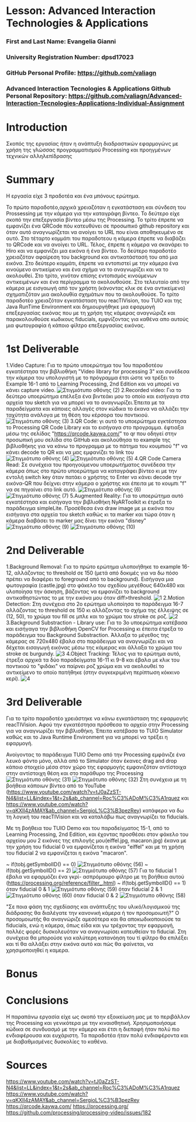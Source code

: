 # Lesson: Advanced Interaction Technologies & Applications

### First and Last Name: Evangelia Gianni
### University Registration Number: dpsd17023
### GitHub Personal Profile: https://github.com/valiagn
### Advanced Interaction Tecnologies & Applications Github Personal Repository: https://github.com/valiagn/Advanced-Interaction-Tecnologies-Applications-Individual-Assignment

# Introduction
Σκοπός της εργασίας ήταν η ανάπτυξη διαδραστικών εφαρμογώνς με χρήση της γλώσσας προγραμματισμού Processing και προηγμένων τεχνικών αλληλεπίδρασης
# Summary
Η εργασία είχε 3 πραδοτέα και ένα μπόνους ερώτημα.

Το πρώτο παραδοτέο,αρχικά χρειαζόταν η εγκατάσταση και σύνδεση του Prossessing με την κάμερα για την καταγράφη βίντεο. Το δεύτερο είχε σκοπό την επεξεργασία βίντεο μέσω της Processing. Το τρίτο έπρεπε να εμφανίζει ένα QRCode πόυ κατευθύνει σε προσωπικό github repository και όταν αυτό αναγνωρίζεται να ανοίγει το URL που είναι αποθηκευμένο σε αυτό. Στο τέταρτο κομμάτι του παραδοτεου η κάμερα έπρεπε να διαβάζει το QRCode και να ανοίγει το URL. Τέλος, έπρεπε η κάμερα να σκανάρει το Hiro και να εμφανίζει μια εικόνα ή ένα βίντεο.
Το δεύτερο παραδοτέο χρειαζόταν αφαίρεση του background και αντικατάστασή του από μια εικόνα. Στο δεύτερο κομμάτι, έπρεπε να εντοπιστεί με την κάμερα ένα κινούμενο αντικείμενο και ένα σχήμα να το αναγνωρίζει και να το ακολουθεί. Στο τρίτο, γινόταν επίσης εντοπισμός κινούμενων αντικειμένων και ένα περίγραμμα το ακολουθούσε. Στο τελευταίο από την κάμερα με εισγαωγή από τον χρήστη (κάνοντας κλικ σε ένα αντικείμενο) σχηματιζόταν μια ακολουθία σχημάτων που το ακολουθούσε.
Το τρίτο παραδοτέο χρειαζόταν εγκατάσταση του reacTIVision, του TUIO και της Java RunTime Environment και δημιουργήθηκε μια εφαρμογή επεξεργασίας εικόνας που με τη χρήση της κάμερας αναγνώριζε και παρακολουθούσε κωδικους fiducials, εμφνίζοντας για καθένα απο αυτούς μια φωτογραφία ή κάποιο φίλτρο επεξεργασίας εικόνας.

# 1st Deliverable

1.Video Capture: Για το πρώτο υποερώτημα του 1ου παραδοτέου εγκατέστησα την βιβλιοθήκη "Video library for processing 3" και συνέδεσα την κάμερα του υπολογιστή με το πρόγραμμα έτσι ώστε να τρέξει το Example 16-1 από το Learning Processing, 2nd Edition και να μπορεί να κάνει capture video.
![Στιγμιότυπο οθόνης (2)](https://user-images.githubusercontent.com/93785609/199462627-78ec42a7-ea60-4ad4-b2fb-81fd6fe05320.png)
2.Recorded video: Για το δεύτερο υποερώτημα επέλεξα ένα βιντεάκι μου το οποίο και εισήγαγα στα αρχεία του sketch για να μπορεί να το αναγνωρίζει.Έπειτα με τα παραδείγματα και κάποιες αλλαγές στον κώδικα το έκανα να αλλάζει την ταχύτητα ανάλογα με τη θέση του κέρσορα του ποντικιού.
![Στιγμιότυπο οθόνης (3)](https://user-images.githubusercontent.com/93785609/199462679-026c1389-2192-4865-bef0-f4bef08ec818.png)
3.QR Code: γι αυτό το υποερώτημα εγκτέστησα το Processing QR Code Library και το εισήγαγα στο προγραμμα. έφτιαξα μέσω της σελίδας "https://qrcode.kaywa.com/" το qr που οδηγεί στην προσωπική μου σελίδα στο GitHub και ακολούθησα το example της βιβλιοθήκης για να κάνω το προγραμμα με το πάτημα του κουμπιού "f" να κάνει decode το QR και να μας εμφανίζει το link του
![Στιγμιότυπο οθόνης (4)](https://user-images.githubusercontent.com/93785609/199462720-862edc7b-0950-49d3-a7db-17328bfe8dd4.png)
![Στιγμιότυπο οθόνης (5)](https://user-images.githubusercontent.com/93785609/199462744-29159359-ae60-4e87-be6f-526f1efcd679.png)
4.QR Code Camera Read: Σε συνέχεια του προηγούμενου υποερωτήματος συνέδεσα την κάμερα όπως στο πρώτο υποερώτημα να καταγράφει βίντεο κι με την εντολή switch key όταν πατάει ο χρήστης το Enter να κάνει decode την εικόνα-QR που δείχνει στην κάμερα ο χρήστης και έπειτα με το κουμπι "f" να σε πηγαίνει στο link αυτό.
![Στιγμιότυπο οθόνης (6)](https://user-images.githubusercontent.com/93785609/199462866-0a8fe60b-5364-4808-8deb-d5668dd098d0.png)
![Στιγμιότυπο οθόνης (7)](https://user-images.githubusercontent.com/93785609/199462897-6dbc7490-7a10-496b-a2de-89e2401f318f.png)
5.Augmented Reality: Για το υποερώτημα αυτό εγκατέστησα και εισήγαγα την βιβλιοθήκη ΝyARToolkit κι έτρεξα το παράδειγμα simpleLite. Προσέθεσα ένα draw image με μι εικόνα που εισήγαγα στα αρχεία του sketch καθώς κι τα marker και τώρα όταν η κάμερα διαβάσει το marker μας δίνει την εικόνα "disney"
![Στιγμιότυπο οθόνης (9)](https://user-images.githubusercontent.com/93785609/199462948-be2ee821-ddd6-4131-a48f-e9048e7ff8b6.png)
![Στιγμιότυπο οθόνης (10)](https://user-images.githubusercontent.com/93785609/199462973-36b48802-7cd6-4f79-a82c-3f472107b27f.png)
# 2nd Deliverable
1.Background Removal: Για το πρώτο ερώτημα υλοποιήθηκε το example 16-12, αλλάζοντας το threshold σε 150 (μετά από δοκιμές για να δω πόσο πρέπει να διαφέρει το foreground από το background). Εισήγαγα μια φωτογραφία (castle.jpg) στο φάκελο του σχεδίου μεγέθους 640x480 και υλοποίησα την άσκηση, βάζοντας να εμφανίζει το background αντικαθηστώντας το με την εικόνα μου όταν diff>threshold.
![1](https://user-images.githubusercontent.com/93785609/205003958-30bac7b6-c65b-49ef-a593-6f10d5c07f5b.png)
2.Motion Detection: Στη συνέχεια στο 2ο ερώτημα υλοποίησα το παράδειγμα 16-7 αλλάζοντας το threshold σε 150 κι αλλάζοντας το σχήμα της έλλειψης σε (12, 50), το χρώμα του fill σε μπλε και το χρώμα του stroke σε ροζ.
![2](https://user-images.githubusercontent.com/93785609/205004933-1fcfa746-4b94-44cf-83a2-1ee515051a64.png)
3.Background Substraction - Library use: Για το 3ο υποερώτημα κατέβασα και εισήγαγα την βιβλιοθήκη OpenCV for Processing κι έπειτα έτρεξα το παράδειγμα του Background Substraction. Άλλαξα το μέγεθος της κάμερας σε 720x480 έβαλα στο παράδειγμα να αναγνωρίζει και να δέχεται εισαγωγή εικόνας μέσω της κάμερας και άλλαξα το χρώμα του stroke σε burgundy.
![3](https://user-images.githubusercontent.com/93785609/205006029-52b1f66b-08ff-4c0d-ae66-8df6b8ababd0.png)
4.Object Tracking: Τέλος για το ερώτημα αυτό, έτρεξα αρχικά τα δύο παραδείγματα 16-11 κι 9-8 και έβαλα με κλικ του ποντικιού το "φιδάκι" να παίρνει ροζ χρώμα και να ακολουθεί το αντικείμενο το οποίο πατήθηκε (στην συγκεκριμένη περίπτωση κόκκινο κερί).
![4](https://user-images.githubusercontent.com/93785609/205007134-aa714a40-581b-43fb-86f5-9b39ce62ba6f.png)
# 3rd Deliverable 
Για το τρίτο παραδοτέο χρειάστηκε να κάνω εγκατάσταση της εφαρμογής reacTIVision. Αφού την εγκατέστησα πρόσθεσα το αρχείο στην Processing για να αναγνωρίζει την βιβλιοθήκη. Έπειτα κατέβασα το TUIO Simulator καθώς και το Java Runtime Environment για να μπορεί να τρέξει η εφαρμογή.

Ανοίγοντας το παράδειγμα TUIO Demo από την Processing εμφάνιζε ένα λευκό φόντο μόνο, αλλά από το Simulator όταν έκανες drag and drop κάποιο στοιχείο μέσα στον χώρο της εφαρμογής εμφανιζόταν αντίστοιχα στην αντίστοιχη θέση και στο παράθυρο της Processing
![Στιγμιότυπο οθόνης (31)](https://user-images.githubusercontent.com/93785609/211746264-3e144677-0b63-4297-b027-4d7b81e84cf0.png)
![Στιγμιότυπο οθόνης (32)](https://user-images.githubusercontent.com/93785609/211746369-68b08d66-744d-4c57-aa3a-8b1a859c971e.png)
Στη συνέχεια με τη βοήθεια κάποιων βίντεο από το YouTube (https://www.youtube.com/watch?v=tJ0aZzST-N4&list=LL&index=1&t=2s&ab_channel=Roc%C3%ADoM%C3%A1rquez και https://www.youtube.com/watch?v=qKXlI4zAMAY&ab_channel=SergioL%C3%B3pezRey) κατάφερα να δω τη λογική του reacTIVision και να καταλάβω πως αναγνωρίζει τα fiducials.

Με τη βοήθεια του TUIO Demo και του παραδείγματος 15-1, από το Learning Processing, 2nd Edition, και έχοντας προσθέσει στον φάκελο του αρχείου μου 2 εικόνες της επιλογής μου(eiffel.jpg, macaron.jpg) έκανα με την χρήση του fiducial 0 να εμφανίζεται η εικόνα "eiffel" και με τη χρήση του fiducial 2 να εμφανίζεται η εικόνα "macaron".

~ if(tobj.getSymbolID() == 0)
![Στιγμιότυπο οθόνης (56)](https://user-images.githubusercontent.com/93785609/211749318-13e0dfdf-82d4-4232-a421-2d44c7ab33c2.png)
~ if(tobj.getSymbolID() == 2)
![Στιγμιότυπο οθόνης (57)](https://user-images.githubusercontent.com/93785609/211749380-9fbff6cd-bdb1-440e-92dd-1b69af5d6936.png)
Για το fiducial 1 έβαλα να εφαρμόζει ένα γκρί- ασπρόμαυρο φίλτρο με τη βοήθεια αυτού (https://processing.org/reference/filter_.html)
~ if(tobj.getSymbolID() == 1)
όταν fiducial 0 & 1
![Στιγμιότυπο οθόνης (59)](https://user-images.githubusercontent.com/93785609/211751410-67b296d8-4bf9-4a59-aa68-7d204eae29c1.png)
όταν fiducial 2 & 1
![Στιγμιότυπο οθόνης (60)](https://user-images.githubusercontent.com/93785609/211751446-b473b7f2-92e4-470c-8567-848547fe5545.png)
όταν fiducial 0 & 2
![Στιγμιότυπο οθόνης (58)](https://user-images.githubusercontent.com/93785609/211751521-b8b9b79a-4a18-4725-ae76-35cb2d9ed8c8.png)

"Σε ποια φάση της σχεδίασης και ανάπτυξης του υλικό/λογισμικού της διάδρασης θα διαλέγατε την κανονική κάμερα ή τον προσομοιωτή?"
Ο προσομοιωτής θα αναγνώριζε αμεσότερα και θα αποκωδικοποιούσε τα fiducials, ενώ η κάμερα, όπως είδα και γω τρέχοντας την εφαρμογή, πολλές φορές δυσκολευόταν να αναγνωρίσει κατευθείαν το fiducial. Στη συνέχεια θα μπορούσε για καλύτερη κατανόηση του τί φίλτρο θα επιλέξει και τί θα αλλάξει στην εικόνα αυτό και πώς θα φαίνεται, να χρησιμοποιηθεί η καμερα.
# Bonus 


# Conclusions
Η παραπάνω εργασία είχε ως σκοπό την εξοικείωση μας με το περιβάλλον της Processing και γενικότερα με την κιναισθητική. Χρησιμοποιήσαμε κώδικα σε συνδυασμό με την κάμερα και έτσι η διεπαφή ήταν πολύ πιο ενδιαφέρουσα και ευχάριστη. Τα παραδοτέα ήταν πολύ ενδιαφέροντα και με διαβαθμισμένες δυσκολίες το καθένα. 

# Sources
https://www.youtube.com/watch?v=tJ0aZzST-N4&list=LL&index=1&t=2s&ab_channel=Roc%C3%ADoM%C3%A1rquez
https://www.youtube.com/watch?v=qKXlI4zAMAY&ab_channel=SergioL%C3%B3pezRey
https://qrcode.kaywa.com/
https://processing.org/
https://github.com/processing/processing-video/issues/182
